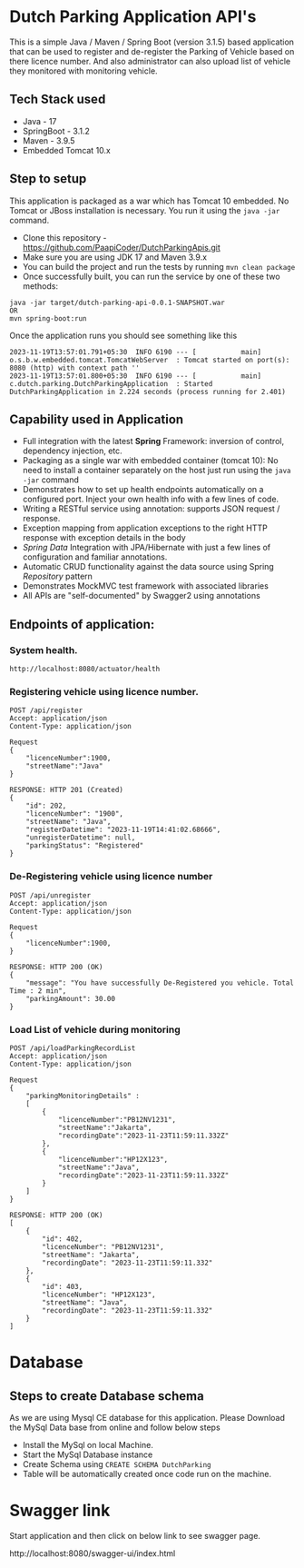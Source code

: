 # Dutch Parking Application API's

This is a simple Java / Maven / Spring Boot (version 3.1.5) based application that can be used to register and de-register the Parking of Vehicle based on there licence number. 
And also administrator can also upload list of vehicle they monitored with monitoring vehicle.

## Tech Stack used
- Java - 17
- SpringBoot - 3.1.2
- Maven - 3.9.5
- Embedded Tomcat 10.x 

## Step to setup

This application is packaged as a war which has Tomcat 10 embedded. No Tomcat or JBoss installation is necessary. You run it using the ```java -jar``` command.

* Clone this repository - https://github.com/PaapiCoder/DutchParkingApis.git
* Make sure you are using JDK 17 and Maven 3.9.x
* You can build the project and run the tests by running ```mvn clean package```
* Once successfully built, you can run the service by one of these two methods:
```
java -jar target/dutch-parking-api-0.0.1-SNAPSHOT.war
OR
mvn spring-boot:run
```

Once the application runs you should see something like this

```
2023-11-19T13:57:01.791+05:30  INFO 6190 --- [           main] o.s.b.w.embedded.tomcat.TomcatWebServer  : Tomcat started on port(s): 8080 (http) with context path ''
2023-11-19T13:57:01.800+05:30  INFO 6190 --- [           main] c.dutch.parking.DutchParkingApplication  : Started DutchParkingApplication in 2.224 seconds (process running for 2.401)
```

## Capability used in Application

* Full integration with the latest **Spring** Framework: inversion of control, dependency injection, etc.
* Packaging as a single war with embedded container (tomcat 10): No need to install a container separately on the host just run using the ``java -jar`` command
* Demonstrates how to set up health endpoints automatically on a configured port. Inject your own health info with a few lines of code.
* Writing a RESTful service using annotation: supports JSON request / response.
* Exception mapping from application exceptions to the right HTTP response with exception details in the body
* *Spring Data* Integration with JPA/Hibernate with just a few lines of configuration and familiar annotations.
* Automatic CRUD functionality against the data source using Spring *Repository* pattern
* Demonstrates MockMVC test framework with associated libraries
* All APIs are "self-documented" by Swagger2 using annotations

## Endpoints of application:

### System health.

```
http://localhost:8080/actuator/health
```

### Registering vehicle using licence number.

```
POST /api/register
Accept: application/json
Content-Type: application/json

Request
{
    "licenceNumber":1900,
    "streetName":"Java"
}

RESPONSE: HTTP 201 (Created)
{
    "id": 202,
    "licenceNumber": "1900",
    "streetName": "Java",
    "registerDatetime": "2023-11-19T14:41:02.68666",
    "unregisterDatetime": null,
    "parkingStatus": "Registered"
}

```

### De-Registering vehicle using licence number

```
POST /api/unregister
Accept: application/json
Content-Type: application/json

Request
{
    "licenceNumber":1900,
}

RESPONSE: HTTP 200 (OK)
{
    "message": "You have successfully De-Registered you vehicle. Total Time : 2 min",
    "parkingAmount": 30.00
}
```

### Load List of vehicle during monitoring

```
POST /api/loadParkingRecordList
Accept: application/json
Content-Type: application/json

Request
{ 
    "parkingMonitoringDetails" : 
    [
        {
            "licenceNumber":"PB12NV1231",
            "streetName":"Jakarta",
            "recordingDate":"2023-11-23T11:59:11.332Z"
        },
        {
            "licenceNumber":"HP12X123",
            "streetName":"Java",
            "recordingDate":"2023-11-23T11:59:11.332Z"
        }
    ]
}

RESPONSE: HTTP 200 (OK)
[
    {
        "id": 402,
        "licenceNumber": "PB12NV1231",
        "streetName": "Jakarta",
        "recordingDate": "2023-11-23T11:59:11.332"
    },
    {
        "id": 403,
        "licenceNumber": "HP12X123",
        "streetName": "Java",
        "recordingDate": "2023-11-23T11:59:11.332"
    }
]
```
# Database
## Steps to create Database schema

As we are using Mysql CE database for this application. Please Download the MySql Data base from online and follow below steps

- Install the MySql on local Machine.
- Start the MySql Database instance 
- Create Schema using ```CREATE SCHEMA DutchParking```
- Table will be automatically created once code run on the machine.

# Swagger link
Start application and then click on below link to see swagger page.

http://localhost:8080/swagger-ui/index.html